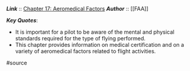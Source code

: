 ***Link***      :: [Chapter 17: Aeromedical Factors](https://www.faa.gov/regulations_policies/handbooks_manuals/aviation/phak/media/19_phak_ch17.pdf)
***Author*** :: [[FAA]]

***Key Quotes***:
* It is important for a pilot to be aware of the mental and physical standards required for the type of flying performed.
* This chapter provides information on medical certification and on a variety of aeromedical factors related to flight activities.

#source